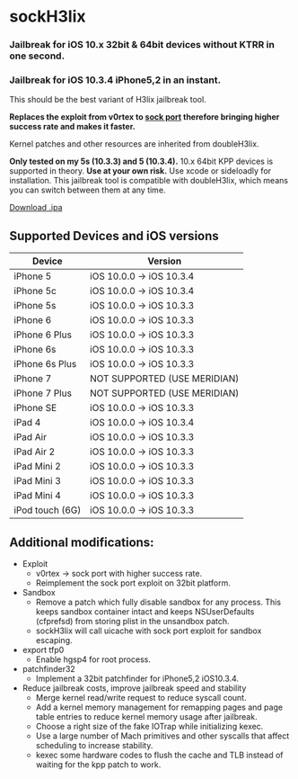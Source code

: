 # sockH3lix

### Jailbreak for iOS 10.x 32bit & 64bit devices without KTRR in one second.

### Jailbreak for iOS 10.3.4 iPhone5,2 in an instant.

This should be the best variant of H3lix jailbreak tool.

**Replaces the exploit from v0rtex to [sock port](https://github.com/jakeajames/sock_port) therefore bringing higher success rate and makes it faster.**

Kernel patches and other resources are inherited from doubleH3lix.

**Only tested on my 5s (10.3.3) and 5 (10.3.4).** 10.x 64bit KPP devices is supported in theory. **Use at your own risk.** Use xcode or sideloadly for installation.
This jailbreak tool is compatible with doubleH3lix, which means you can switch between them at any time.

[Download .ipa](https://github.com/Dylbin/sockH3lix/releases/download/master/sockH3lix.ipa)

## Supported Devices and iOS versions

| Device | Version |
|---------|----------|
| iPhone 5| iOS 10.0.0 -> iOS 10.3.4 |
| iPhone 5c| iOS 10.0.0 -> iOS 10.3.4 |
| iPhone 5s| iOS 10.0.0 -> iOS 10.3.3 |
| iPhone 6| iOS 10.0.0 -> iOS 10.3.3 |
| iPhone 6 Plus| iOS 10.0.0 -> iOS 10.3.3 |
| iPhone 6s| iOS 10.0.0 -> iOS 10.3.3 |
| iPhone 6s Plus| iOS 10.0.0 -> iOS 10.3.3 |
| iPhone 7| NOT SUPPORTED (USE MERIDIAN) |
| iPhone 7 Plus| NOT SUPPORTED (USE MERIDIAN) |
| iPhone SE| iOS 10.0.0 -> iOS 10.3.3 |
| iPad 4| iOS 10.0.0 -> iOS 10.3.4 |
| iPad Air| iOS 10.0.0 -> iOS 10.3.3 |
| iPad Air 2| iOS 10.0.0 -> iOS 10.3.3 |
| iPad Mini 2| iOS 10.0.0 -> iOS 10.3.3 |
| iPad Mini 3| iOS 10.0.0 -> iOS 10.3.3 |
| iPad Mini 4| iOS 10.0.0 -> iOS 10.3.3 |
| iPod touch (6G)| iOS 10.0.0 -> iOS 10.3.3 |

## Additional modifications:
- Exploit
  - v0rtex -> sock port with higher success rate.
  - Reimplement the sock port exploit on 32bit platform.
- Sandbox
  - Remove a patch which fully disable sandbox for any process. This keeps sandbox container intact and keeps NSUserDefaults (cfprefsd) from storing plist in the unsandbox patch.
  - sockH3lix will call uicache with sock port exploit for sandbox escaping. 
- export tfp0
  - Enable hgsp4 for root process.
- patchfinder32
  - Implement a 32bit patchfinder for iPhone5,2 iOS10.3.4.
- Reduce jailbreak costs, improve jailbreak speed and stability
  - Merge kernel read/write request to reduce syscall count.
  - Add a kernel memory management for remapping pages and page table entries to reduce kernel memory usage after jailbreak.
  - Choose a right size of the fake IOTrap while initializing kexec.
  - Use a large number of Mach primitives and other syscalls that affect scheduling to increase stability.
  - kexec some hardware codes to flush the cache and TLB instead of waiting for the kpp patch to work.
